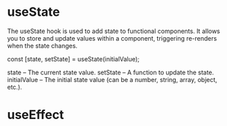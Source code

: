 # useState
The useState hook is used to add state to functional components. It allows you to store and update values within a component, triggering re-renders when the state changes.

const [state, setState] = useState(initialValue);

state – The current state value.
setState – A function to update the state.
initialValue – The initial state value (can be a number, string, array, object, etc.).

# useEffect

